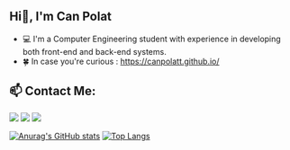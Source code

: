 ## Hi👋, I'm Can Polat

- 💻 I'm a Computer Engineering student with experience in developing both front-end and back-end systems.
- 🍀 In case you're curious : https://canpolatt.github.io/

## :mailbox: Contact Me:

[<img src="https://user-images.githubusercontent.com/61492486/120072810-3dda1400-c09e-11eb-9d39-513ab6262887.png"/>](mailto:can.polatt@yahoo.com)
[<img target="_blank" src="https://cdn4.iconfinder.com/data/icons/colorful-guache-social-media-logos-1/159/social-media_linkedin-64.png"/>](https://www.linkedin.com/in/can-polatt/)
[<img target="_blank" src="https://cdn2.iconfinder.com/data/icons/colorful-guache-social-media-logos-1/155/social-media_twitter-64.png"/>](https://twitter.com/cnpolattt)

[![Anurag's GitHub stats](https://github-readme-stats.vercel.app/api?username=canpolatt&bg_color=30,414141,000000&title_color=fff&text_color=fff)](https://github.com/anuraghazra/github-readme-stats)
[![Top Langs](https://github-readme-stats.vercel.app/api/top-langs/?username=canpolatt&layout=compact&bg_color=30,414141,000000&text_color=fff)](https://github.com/anuraghazra/github-readme-stats)



